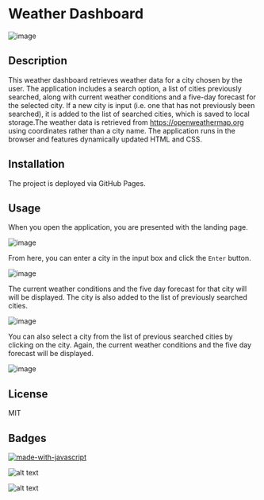 # Weather Dashboard

![image](https://user-images.githubusercontent.com/122234007/233457486-a57ad5f2-be26-4ba8-ad00-a6dadd216081.png)


## Description

This weather dashboard retrieves weather data for a city chosen by the user. The application includes a search option, a list of cities previously searched, along with current weather conditions and a five-day forecast for the selected city. If a new city is input (i.e. one that has not previously been searched), it is added to the list of searched cities, which is saved to local storage.The weather data is retrieved from https://openweathermap.org using coordinates rather than a city name. The application runs in the browser and features dynamically updated HTML and CSS. 


## Installation

The project is deployed via GitHub Pages.


## Usage

When you open the application, you are presented with the landing page.

![image](https://user-images.githubusercontent.com/122234007/233457486-a57ad5f2-be26-4ba8-ad00-a6dadd216081.png)


From here, you can enter a city in the input box and click the `Enter` button. 

![image](https://user-images.githubusercontent.com/122234007/233457603-5d9e3ab1-10f6-4682-8ede-8bd9b6e1dd4f.png)


The current weather conditions and the five day forecast for that city will will be displayed. The city is also added to the list of previously searched cities.

![image](https://user-images.githubusercontent.com/122234007/233457934-1fdb39c2-9ade-459d-826a-357f24285358.png)


You can also select a city from the list of previous searched cities by clicking on the city.  Again, the current weather conditions and the five day forecast will be displayed. 

![image](https://user-images.githubusercontent.com/122234007/233463566-682f964a-b67d-4661-b178-af7c398a1681.png)


## License

MIT


## Badges

[![made-with-javascript](https://img.shields.io/badge/Made%20with-JavaScript-1f425f.svg)](https://www.javascript.com)

![alt text](https://img.shields.io/badge/HTML-239120?style=for-the-badge&logo=html5&logoColor=white)

![alt text]( https://img.shields.io/badge/CSS-239120?&style=for-the-badge&logo=css3&logoColor=white)


